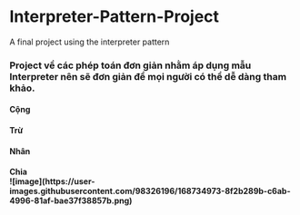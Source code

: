 # Interpreter-Pattern-Project
A final project using the interpreter pattern

<h3> Project về các phép toán đơn giản nhằm áp dụng mẫu Interpreter nên sẽ đơn giản để mọi người có thể dễ dàng tham khảo.
<h4> Cộng
<h4> Trừ
<h4> Nhân
<h4> Chia
 <br>
![image](https://user-images.githubusercontent.com/98326196/168734973-8f2b289b-c6ab-4996-81af-bae37f38857b.png)
